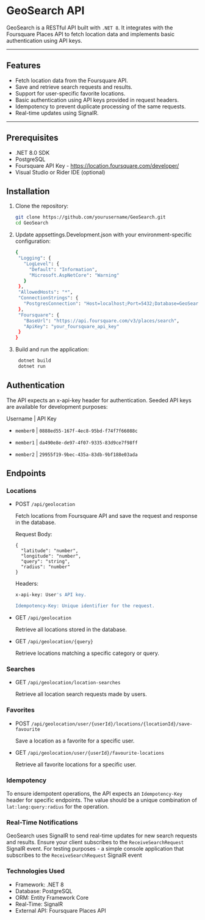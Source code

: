 # GeoSearch API

GeoSearch is a RESTful API built with `.NET 8`. It integrates with the Foursquare Places API to fetch location data and implements basic authentication using API keys.

---

## Features

- Fetch location data from the Foursquare API.
- Save and retrieve search requests and results.
- Support for user-specific favorite locations.
- Basic authentication using API keys provided in request headers.
- Idempotency to prevent duplicate processing of the same requests.
- Real-time updates using SignalR.

---

## Prerequisites

- .NET 8.0 SDK
- PostgreSQL
- Foursquare API Key - https://location.foursquare.com/developer/
- Visual Studio or Rider IDE (optional)


## Installation

1. Clone the repository:
   
   ```bash
   git clone https://github.com/yourusername/GeoSearch.git
   cd GeoSearch
   
2. Update appsettings.Development.json with your environment-specific configuration:
   
   ```bash
   {
    "Logging": {
      "LogLevel": {
        "Default": "Information",
        "Microsoft.AspNetCore": "Warning"
      }
    },
    "AllowedHosts": "*",
    "ConnectionStrings": {
      "PostgresConnection": "Host=localhost;Port=5432;Database=GeoSearch;Username=postgres;Password=yourpassword"
    },
    "Foursquare": {
      "BaseUrl": "https://api.foursquare.com/v3/places/search",
      "ApiKey": "your_foursquare_api_key"
    }
   }
   
  3. Build and run the application:
     ```bash
      dotnet build
      dotnet run

## Authentication
The API expects an x-api-key header for authentication. Seeded API keys are available for development purposes:

Username | API Key

- `member0` |	`0888ed55-167f-4ec8-95bd-f74f7f66088c`

- `member1`	| `da490e8e-de97-4f07-9335-83d9ce7f98ff`

- `member2` |	`29955f19-9bec-435a-83db-9bf188e03ada`

## Endpoints
### Locations
- POST `/api/geolocation`

    Fetch locations from Foursquare API and save the request and response in the database.
    
    Request Body:
      
      {
        "latitude": "number",
        "longitude": "number",
        "query": "string",
        "radius": "number"
      }
    
    Headers:
    ```bash
    x-api-key: User's API key.
    
    Idempotency-Key: Unique identifier for the request.
    ```
- GET `/api/geolocation`

    Retrieve all locations stored in the database.

- GET `/api/geolocation/{query}`
  
    Retrieve locations matching a specific category or query.

### Searches
- GET `/api/geolocation/location-searches`
  
    Retrieve all location search requests made by users.

### Favorites

- POST `/api/geolocation/user/{userId}/locations/{locationId}/save-favourite`
  
    Save a location as a favorite for a specific user.

- GET `/api/geolocation/user/{userId}/favourite-locations`
  
    Retrieve all favorite locations for a specific user.

### Idempotency
  To ensure idempotent operations, the API expects an `Idempotency-Key` header for specific endpoints. The value should be a unique combination of `lat:lang:query:radius` for the operation.

### Real-Time Notifications
  GeoSearch uses SignalR to send real-time updates for new search requests and results. Ensure your client subscribes to the `ReceiveSearchRequest` SignalR event. For testing purposes - a simple console application that subscribes to the `ReceiveSearchRequest` SignalR event

### Technologies Used
- Framework: .NET 8
- Database: PostgreSQL
- ORM: Entity Framework Core
- Real-Time: SignalR
- External API: Foursquare Places API
